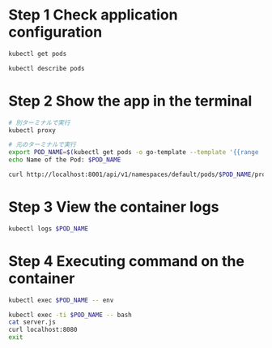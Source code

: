 # Step 1 Check application configuration

```bash
kubectl get pods
```

```bash
kubectl describe pods
```

# Step 2 Show the app in the terminal

```bash
# 別ターミナルで実行
kubectl proxy
```

```bash
# 元のターミナルで実行
export POD_NAME=$(kubectl get pods -o go-template --template '{{range .items}}{{.metadata.name}}{{"\n"}}{{end}}')
echo Name of the Pod: $POD_NAME
```

```bash
curl http://localhost:8001/api/v1/namespaces/default/pods/$POD_NAME/proxy/
```

# Step 3 View the container logs

```bash
kubectl logs $POD_NAME
```

# Step 4 Executing command on the container

```bash
kubectl exec $POD_NAME -- env
```

```bash
kubectl exec -ti $POD_NAME -- bash
cat server.js
curl localhost:8080
exit
```
